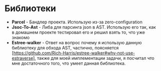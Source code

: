 # Библиотеки

* **Parcel** - Бандлер проекта. Использую из-за zero-configuration
* **Jsoc-To-Ast** - Либа для парсинга json в AST. Использую его так, как в домашнем проекте тестировал его и решил взять то, что уже знакомо
* **Estree-walker** - Ответ на вопрос почему я использую данную библиотеку для обхода AST, частично, поясняется [https://github.com/Rich-Harris/estree-walker#why-not-use-estraverse], 
также для моей имплементации задачи, я посчитал что мне достаточного того, что умеет данная библиотека. 
